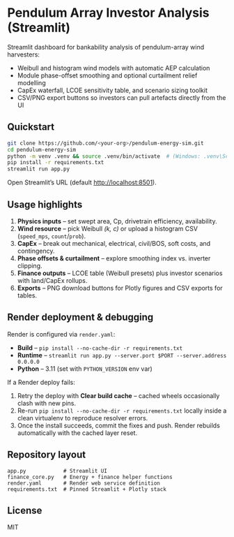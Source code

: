 # Pendulum Array Investor Analysis (Streamlit)

Streamlit dashboard for bankability analysis of pendulum-array wind harvesters:
- Weibull and histogram wind models with automatic AEP calculation
- Module phase-offset smoothing and optional curtailment relief modelling
- CapEx waterfall, LCOE sensitivity table, and scenario sizing toolkit
- CSV/PNG export buttons so investors can pull artefacts directly from the UI

## Quickstart

```bash
git clone https://github.com/<your-org>/pendulum-energy-sim.git
cd pendulum-energy-sim
python -m venv .venv && source .venv/bin/activate  # (Windows: .venv\Scripts\activate)
pip install -r requirements.txt
streamlit run app.py
```

Open Streamlit’s URL (default [http://localhost:8501](http://localhost:8501)).

## Usage highlights

1. **Physics inputs** – set swept area, Cp, drivetrain efficiency, availability.
2. **Wind resource** – pick Weibull *(k, c)* or upload a histogram CSV (`speed_mps`, `count`/`prob`).
3. **CapEx** – break out mechanical, electrical, civil/BOS, soft costs, and contingency.
4. **Phase offsets & curtailment** – explore smoothing index vs. inverter clipping.
5. **Finance outputs** – LCOE table (Weibull presets) plus investor scenarios with land/CapEx rollups.
6. **Exports** – PNG download buttons for Plotly figures and CSV exports for tables.

## Render deployment & debugging

Render is configured via `render.yaml`:

- **Build** – `pip install --no-cache-dir -r requirements.txt`
- **Runtime** – `streamlit run app.py --server.port $PORT --server.address 0.0.0.0`
- **Python** – 3.11 (set with `PYTHON_VERSION` env var)

If a Render deploy fails:

1. Retry the deploy with **Clear build cache** – cached wheels occasionally clash with new pins.
2. Re-run `pip install --no-cache-dir -r requirements.txt` locally inside a clean virtualenv to reproduce resolver errors.
3. Once the install succeeds, commit the fixes and push. Render rebuilds automatically with the cached layer reset.

## Repository layout

```
app.py            # Streamlit UI
finance_core.py   # Energy + finance helper functions
render.yaml       # Render web service definition
requirements.txt  # Pinned Streamlit + Plotly stack
```

## License

MIT
